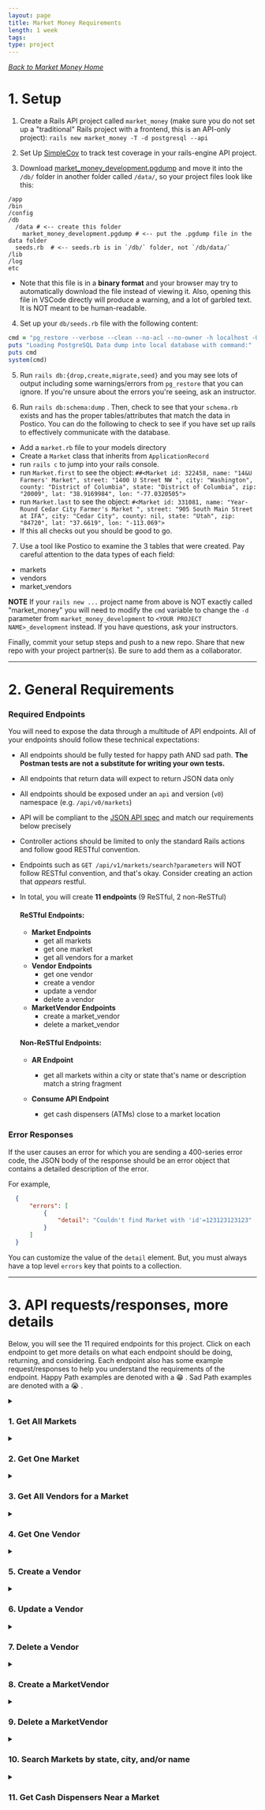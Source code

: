 ```yaml
---
layout: page
title: Market Money Requirements
length: 1 week
tags:
type: project
---
```

<style>
summary:hover {
  background-color: #bbe5fa;
}
</style>

_[Back to Market Money Home](./index)_
# 1. Setup

1. Create a Rails API project called `market_money` (make sure you do not set up a "traditional" Rails project with a frontend, this is an API-only project): `rails new market_money -T -d postgresql --api`

2. Set Up [SimpleCov](https://github.com/colszowka/simplecov) to track test coverage in your rails-engine API project.

3. Download [market_money_development.pgdump](https://github.com/turingschool/backend-curriculum-site/blob/market_money_project/module3/projects/market_money/market_money_development.pgdump) and move it into the `/db/` folder in another folder called `/data/`, so your project files look like this:

```
/app
/bin
/config
/db
  /data # <-- create this folder
    market_money_development.pgdump # <-- put the .pgdump file in the data folder
  seeds.rb  # <-- seeds.rb is in `/db/` folder, not `/db/data/`
/lib
/log
etc
```

  - Note that this file is in a **binary format** and your browser may try to automatically download the file instead of viewing it. Also, opening this file in VSCode directly will produce a warning, and a lot of garbled text. It is NOT meant to be human-readable. 


4. Set up your `db/seeds.rb` file with the following content:
```ruby
cmd = "pg_restore --verbose --clean --no-acl --no-owner -h localhost -U $(whoami) -d market_money_development db/data/market_money_development.pgdump"
puts "Loading PostgreSQL Data dump into local database with command:"
puts cmd
system(cmd)
```

5. Run `rails db:{drop,create,migrate,seed}` and you may see lots of output including some warnings/errors from `pg_restore` that you can ignore. If you're unsure about the errors you're seeing, ask an instructor.

6. Run `rails db:schema:dump` . Then, check to see that your `schema.rb` exists and has the proper tables/attributes that match the data in Postico. You can do the following to check to see if you have set up rails to effectively communicate with the database.
  * Add a `market.rb` file to your models directory
  * Create a `Market` class that inherits from `ApplicationRecord`
  * run `rails c` to jump into your rails console.
  * run `Market.first` to see the object: `##<Market id: 322458, name: "14&U Farmers' Market", street: "1400 U Street NW ", city: "Washington", county: "District of Columbia", state: "District of Columbia", zip: "20009", lat: "38.9169984", lon: "-77.0320505">`
  * run `Market.last` to see the object: `#<Market id: 331081, name: "Year-Round Cedar City Farmer's Market ", street: "905 South Main Street at IFA", city: "Cedar City", county: nil, state: "Utah", zip: "84720", lat: "37.6619", lon: "-113.069">`
  * If this all checks out you should be good to go.

7. Use a tool like Postico to examine the 3 tables that were created. Pay careful attention to the data types of each field:
  * markets
  * vendors 
  * market_vendors


**NOTE** If your `rails new ...` project name from above is NOT exactly called "market_money" you will need to modify the `cmd` variable to change the `-d` parameter from `market_money_development` to `<YOUR PROJECT NAME>_development` instead. If you have questions, ask your instructors.

Finally, commit your setup steps and push to a new repo. Share that new repo with your project partner(s). Be sure to add them as a collaborator.

---

# 2. General Requirements

### Required Endpoints

You will need to expose the data through a multitude of API endpoints. All of your endpoints should follow these technical expectations:

* All endpoints should be fully tested for happy path AND sad path. **The Postman tests are not a substitute for writing your own tests.**
* All endpoints that return data will expect to return JSON data only
* All endpoints should be exposed under an `api` and version (`v0`) namespace (e.g. `/api/v0/markets`)
* API will be compliant to the [JSON API spec](https://jsonapi.org/) and match our requirements below precisely
  <!-- * if your tests pass but the Postman test does not, you have done something wrong. -->
* Controller actions should be limited to only the standard Rails actions and follow good RESTful convention.
* Endpoints such as `GET /api/v1/markets/search?parameters` will NOT follow RESTful convention, and that's okay. Consider creating an action that *appears* restful.
* In total, you will create **11 endpoints** (9 ReSTful, 2 non-ReSTful)

  #### ReSTful Endpoints:

    - **Market Endpoints**
      * get all markets
      * get one market
      * get all vendors for a market
    - **Vendor Endpoints**
      * get one vendor
      * create a vendor
      * update a vendor
      * delete a vendor
    - **MarketVendor Endpoints**
      * create a market_vendor
      * delete a market_vendor

  #### Non-ReSTful Endpoints:

    - **AR Endpoint**
      * get all markets within a city or state that's name or description match a string fragment

    - **Consume API Endpoint**
      * get cash dispensers (ATMs) close to a market location

### Error Responses

If the user causes an error for which you are sending a 400-series error code, the JSON body of the response should be an error object that contains a detailed description of the error. 

For example, 
```json
  {
      "errors": [
          {
              "detail": "Couldn't find Market with 'id'=123123123123"
          }
      ]
  }
```

You can customize the value of the `detail` element. But, you must always have a top level `errors` key that points to a collection. 

---

# 3. API requests/responses, more details

Below, you will see the 11 required endpoints for this project. Click on each endpoint to get more details on what each endpoint should be doing, returning, and considering. Each endpoint also has some example request/responses to help you understand the requirements of the endpoint. Happy Path examples are denoted with a 😁  . Sad Path examples are denoted with a 😭  . 

<details>
<summary><h3>1. Get All Markets</h3></summary>

#### Details:
1. This endpoint should follow the pattern of `GET /api/v0/markets` and should return ALL markets in the database.
2. In addition to the market's main attributes, the market resource should also list an attribute for `vendor_count`, which is the number of vendors that are associated with that market. 

    <details><summary><h5>Example #1 😁 </h5></summary>
      
      **Request:**
      ```
        GET /api/v0/markets
        Content-Type: application/json
        Accept: application/json
      ```

      **Response:**
      `status: 200`
      ```json
      {
          "data": [
              {
                  "id": "322458",
                  "type": "market",
                  "attributes": {
                      "name": "14&U Farmers' Market",
                      "street": "1400 U Street NW ",
                      "city": "Washington",
                      "county": "District of Columbia",
                      "state": "District of Columbia",
                      "zip": "20009",
                      "lat": "38.9169984",
                      "lon": "-77.0320505",
                      "vendor_count": 1
                  }
              },
              {
                  "id": "322474",
                  "type": "market",
                  "attributes": {
                      "name": "2nd Street Farmers' Market",
                      "street": "194 second street",
                      "city": "Amherst",
                      "county": "Amherst",
                      "state": "Virginia",
                      "zip": "24521",
                      "lat": "37.583311",
                      "lon": "-79.048573",
                      "vendor_count": 35
                  }
              },
              ...,
              ...,
          ]
      }
      ```
    </details>
</details>
<details><summary><h3>2. Get One Market</h3></summary>

#### Details:
1. This endpoint should follow the pattern of `GET /api/v0/markets/:id`.
2. If a valid market id is passed in, all market attributes, as well as a `vendor_count` should be returned.  
3. If an invalid market id is passed in, a 404 status as well as a descriptive error message should be sent back in the response.

      <details><summary><h5>Example #1 😁 </h5></summary>

      **Request:**
      ```
        GET /api/v0/markets/322458
        Content-Type: application/json
        Accept: application/json
      ```

      **Response:** 
      `status: 200`
      ```json
      {
          "data": {
              "id": "322458",
              "type": "market",
              "attributes": {
                  "name": "14&U Farmers' Market",
                  "street": "1400 U Street NW ",
                  "city": "Washington",
                  "county": "District of Columbia",
                  "state": "District of Columbia",
                  "zip": "20009",
                  "lat": "38.9169984",
                  "lon": "-77.0320505",
                  "vendor_count": 1
              }
          }
      }
      ```
      </details>
      <details><summary><h5>Example #2 😭 </h5></summary>
    
      **Request:**
      ```
        GET /api/v0/markets/123123123123 (where `123123123123` is an invalid Market id)
        Content-Type: application/json
        Accept: application/json
      ```

      **Response:** 
      `status: 404`
      ```json
      {
          "errors": [
              {
                  "detail": "Couldn't find Market with 'id'=123123123123"
              }
          ]
      }
      ```
      </details>
</details>

<details><summary><h3>3. Get All Vendors for a Market</h3></summary>

#### Details 
1. This endpoint should follow the pattern of `GET /api/v0/markets/:id/vendors`
2. If a valid market id is passed in, a JSON object is sent back with a top-level `data` key that points to a collection of that market's vendors. Each vendor contains all of it's attributes.
3. If an invalid market id is passed in, a 404 status as well as a descriptive error message should be sent back in the response.

    <details><summary><h5>Example #1 😁</h5></summary>

    **Request:**
    ```
      GET /api/v0/markets/322474/vendors
      Content-Type: application/json
      Accept: application/json
    ```

    **Response:** 
    `status: 200`
    ```json
    {
        "data": [
            {
                "id": "55297",
                "type": "vendor",
                "attributes": {
                    "name": "Orange County Olive Oil",
                    "description": "Handcrafted olive oil made from locally grown olives",
                    "contact_name": "Syble Hamill",
                    "contact_phone": "1-276-593-3530",
                    "credit_accepted": false
                }
            },
            {
                "id": "56227",
                "type": "vendor",
                "attributes": {
                    "name": "The Vodka Vault",
                    "description": "Handcrafted vodka with a focus on unique and unusual flavors",
                    "contact_name": "Rueben Parker DVM",
                    "contact_phone": "1-140-885-8633",
                    "credit_accepted": true
                }
            },
            ...,
            ...,
        ]
    }
    ```
    </details>
    <details><summary><h5>Example #2 😭 </h5></summary>
      
      **Request:**
      ```
        GET /api/v0/markets/123123123123/vendors (where `123123123123` is an invalid Market id)
        Content-Type: application/json
        Accept: application/json
      ```

      **Response:** 
      `status: 404`
      ```json
    {
        "errors": [
            {
                "detail": "Couldn't find Market with 'id'=123123123123"
            }
        ]
    }
      ```
    </details>
</details>

<details><summary><h3>4. Get One Vendor</h3></summary>

#### Details
1. This endpoint should follow the pattern of `GET /api/v0/vendors/:id`
2. If a valid vendor id is passed in, a JSON object is sent back with a top-level `data` key that points to the vendor resource with that id, and all attributes for that vendor.
3. If an invalid vendor id is passed in, a 404 status as well as a descriptive error message should be sent back in the response.

    <details><summary><h5>Example #1 😁</h5></summary>

    **Request:**
    ```
      GET /api/v0/vendors/55297
      Content-Type: application/json
      Accept: application/json
    ```

    **Response:**
    `status: 200`
    ```json 
    {
        "data": {
            "id": "55297",
            "type": "vendor",
            "attributes": {
                "name": "Orange County Olive Oil",
                "description": "Handcrafted olive oil made from locally grown olives",
                "contact_name": "Syble Hamill",
                "contact_phone": "1-276-593-3530",
                "credit_accepted": false
            }
        }
    }
    ```
    </details>
    <details><summary><h5>Example #2 😭 </h5></summary>
      
      **Request:**
      ```
        GET /api/v0/vendors/123123123123 (where `123123123123` is an invalid Vendor id)
        Content-Type: application/json
        Accept: application/json
      ```

      **Response:** 
      `status: 404`
      ```json
    {
        "errors": [
            {
                "detail": "Couldn't find Vendor with 'id'=123123123123"
            }
        ]
    }
      ```
    </details>
</details>

<details><summary><h3>5. Create a Vendor</h3></summary>

#### Details
1. This endpoint should follow the pattern of `POST /api/v0/vendors`, and should pass ALL attributes required to create a vendor (`name`, `description`, `contact_name`, `contact_phone`, and `credit_accepted`) as JSON in the body of the request. (In postman, navigate to `Body` tab, select `raw` and change the format to `JSON` instead of `Text`)
2. This endpoint should create a new vendor resource.
3. A successful response will return a response with a `201` status code, and return the newly created vendor resource. 
4. If any number of attributes are left out in the body of the request, a status code of `400`, as well as a descriptive error message should be sent back in the response.
5. Validating the presence of a boolean value can be tricky since `false` is evaluated as `nil`. Validating the presence of a field that could be false will generate some a validation error when we don't mean it to. We'd suggest creating your own [custom validation](https://guides.rubyonrails.org/active_record_validations.html#custom-methods) for validating the presence of a boolean field. 

    <details><summary><h5>Example #1 😁</h5></summary>

    **Request:**
    ```
      POST /api/v0/vendors
      Content-Type: application/json
      Accept: application/json
    ```

    **Body:** 
    ```
    {
        "name": "Buzzy Bees",
        "description": "local honey and wax products",
        "contact_name": "Berly Couwer",
        "contact_phone": "8389928383",
        "credit_accepted": false
    }
    ```

    **Response:**
    `status: 201`
    ```json 
    {
        "data": {
            "id": "56542",
            "type": "vendor",
            "attributes": {
                "name": "Buzzy Bees",
                "description": "local honey and wax products",
                "contact_name": "Berly Couwer",
                "contact_phone": "8389928383",
                "credit_accepted": false
            }
        }
    }
    ```
    </details>
    <details><summary><h5>Example #2 😭 </h5></summary>
      
      **Request:**
      ```
        POST /api/v0/vendors
        Content-Type: application/json
        Accept: application/json
      ```
      **Body:** 
      ```
      {
          "name": "Buzzy Bees",
          "description": "local honey and wax products",
          "credit_accepted": false
      }
      ```

      **Response:** 
      `status: 400`
      ```json
    {
        "errors": [
            {
                "detail": "Validation failed: Contact name can't be blank, Contact phone can't be blank"
            }
        ]
    }
      ```
    </details>
</details>

<details><summary><h3>6. Update a Vendor</h3></summary>

#### Details
1. This endpoint should follow the pattern of `PATCH /api/v0/vendors/:id`, and can pass any number and combination of attribtues to be updated (`name`, `description`, `contact_name`, `contact_phone`, and `credit_accepted`) as JSON in the body of the request. (In postman, navigate to `Body` tab, select `raw` and change the format to `JSON` instead of `Text`)
2. This endpoint should update an existing vendor with any parameters sent in via the body.
3. If someone were to try to update a vendor resource to have a `nil` or empty attribute, a proper 400-level status code as well as a descriptive error message should be sent back in the response.
4. A successful response will return the newly updated vendor resource. 

    <details><summary><h5>Example #1 😁</h5></summary>

    **Request:**
    ```
      PATCH /api/v0/vendors/56542
      Content-Type: application/json
      Accept: application/json
    ```

    **Body:** 
    ```
    {
        "contact_name": "Kimberly Couwer",
        "credit_accepted": false
    }
    ```

    **Response:** 
    `status: 200`
    ```json 
    {
        "data": {
            "id": "56542",
            "type": "vendor",
            "attributes": {
                "name": "Buzzy Bees",
                "description": "local honey and wax products",
                "contact_name": "Kimberly Couwer",
                "contact_phone": "8389928383",
                "credit_accepted": false
            }
        }
    }
    ```
    </details>
    <details><summary><h5>Example #2 😭 </h5></summary>
      
      **Request:**
      ```
        PATCH /api/v0/vendors/123123123123 (where `123123123123` is an invalid Vendor id)
        Content-Type: application/json
        Accept: application/json
      ```
      **Body:** 
      ```
    {
        "contact_name": "Kimberly Couwer",
        "credit_accepted": false
    }
      ```

      **Response:** 
      `status: 404`
      ```json
    {
        "errors": [
            {
                "detail": "Couldn't find Vendor with 'id'=123123123123"
            }
        ]
    }
      ```
    </details>
    <details><summary><h5>Example #3 😭 </h5></summary>
      
      **Request:**
      ```
        PATCH /api/v0/vendors/56542 (where `56542` is a valid Vendor id)
        Content-Type: application/json
        Accept: application/json
      ```
      **Body:** 
      ```
    {
        "contact_name": "",
        "credit_accepted": false
    }
      ```

      **Response:** 
      `status: 400`
      ```json
    {
        "errors": [
            {
                "detail": "Validation failed: Contact name can't be blank"
            }
        ]
    }
      ```
    </details>
</details>

<details><summary><h3>7. Delete a Vendor</h3></summary>

#### Details
1. This endpoint should follow the pattern of `DELETE /api/v0/vendors/:id`
2. When a valid id is passed in, that vendor will be destroyed, as well as any associations that vendor had. A status code of `204` should be sent back, without any content in the body. 
3. If an invalid id is passed in, a 404 status code as well as a descriptive message should be sent back with the response.

    <details><summary><h5>Example #1 😁 </h5></summary>

    **Request:**
    ```
      DELETE /api/v0/vendors/56542
      Content-Type: application/json
      Accept: application/json
    ```

    **Response:** 
    `status: 204`
    </details>

    <details><summary><h5>Example #2 😭 </h5></summary>
      
      **Request:**
      ```
        DELETE /api/v0/vendors/123123123123 (where `123123123123` is an invalid Vendor id)
        Content-Type: application/json
        Accept: application/json
      ```

      **Response:** 
      `status: 404`
      ```json
    {
        "errors": [
            {
                "detail": "Couldn't find Vendor with 'id'=123123123123"
            }
        ]
    }
      ```
    </details>
</details>
<details><summary><h3>8. Create a MarketVendor</h3></summary>

#### Details
1. This endpoint should follow the pattern of `POST /api/v0/market_vendors`, and it should create a new association between a market and a vendor (so then, the vendor has a new market that they sell at).
2. When valid ids for vendor and market are passed in, a MarketVendor will be created, and a response will be sent back with a `201` status, detailing that a Vendor was added to a Market. 
3. After implementing the happy path for this endpoint, run it, and check that when you call `GET /api/v0/markets/:id/vendors` for the vendor in which you just added to a market, that you see the newly associated market listed. 
4. If an invalid vendor id or and invalid market id is passed in, a `404` status code as well as a descriptive message should be sent back with the response.
4. If a vendor id and/or a market id are not passed in, a `400` status code as well as a descriptive message should be sent back with the response.
5. If there already exists a MarketVendor with that `market_id` and that `vendor_id`, a response with a `422` status code and a message informing the client that that association already exists, should be sent back. Looking at [custom validation](https://guides.rubyonrails.org/active_record_validations.html#custom-methods) might help to implement a validation for uniqueness of the attributes for this resource. 

    <details><summary><h5>Example #1 😁 </h5></summary>

    **Request:**
    ```
      POST /api/v0/market_vendors
      Content-Type: application/json
      Accept: application/json
    ```

    **Body:** 
    ```json
    {
        "market_id": 322474,
        "vendor_id": 54861
    }
    (where 322474 and 54861 are valid market and vendor id's.)
    ```

    **Response:** 
    `status: 201`
    ```json
      {
        "message": "Successfully added vendor to market"
      }
    ```
    </details>
    <details><summary><h5>Example #2 😭 </h5></summary>
      
      **Request:**
      ```
        POST /api/v0/market_vendors
        Content-Type: application/json
        Accept: application/json
      ```
      **Body:** 
      ```json
      {
          "market_id": 987654321, 
          "vendor_id": 54861 
      }
      (where 987654321 is an invalid market id)
      ```

      **Response:** 
      `status: 404`
      ```json
    {
        "errors": [
            {
                "detail": "Validation failed: Market must exist"
            }
        ]
    }
      ```
    </details>
    <details><summary><h5>Example #3 😭 </h5></summary>
      
      **Request:**
      ```
        POST /api/v0/market_vendors
        Content-Type: application/json
        Accept: application/json
      ```
      **Body:** 
      ```json
      {
          "market_id": 322474, 
          "vendor_id": 54861 
      }
      (where 322474 and 54861 are valid market and vendor id's, but an existing MarketVendor with those values already exists.)
      ```

      **Response:** 
      `status: 422`
      ```json
    {
        "errors": [
            {
                "detail": "Validation failed: Market vendor asociation between market with market_id=70 and vendor_id=1150 already exists"
            }
        ]
    }
      ```
    </details>
</details>

<details><summary><h3>9. Delete a MarketVendor</h3></summary>

#### Details
1. This endpoint should follow the pattern of `DELETE /api/v0/market_vendors`, and it should destroy an existing association between a market and a vendor (so that a vendor no longer is listed at a certain market).
2. The `market_id` and the `vendor_id` should be passed in via the body. 
2. When a MarketVendor resource can be found with the passed in `vendor_id` and `market_id`, that resource should be destroyed, and a response will be sent back with a `204` status, with nothing returned in the body of the request.  
3. After implementing the happy path for this endpoint, run it, and check that when you call `GET /api/v0/vendors/:id/markets` for the vendor in which you just deleted an association to a market, that you don't see the recently removed market listed. 
4. If a MarketVendor resource can NOT be found with the passed in `vendor_id` and `market_id`, a 404 status code as well as a descriptive message should be sent back with the response.
  
    <details><summary><h5>Example #1 😁 </h5></summary>

    **Request:**
    ```
      DELETE /api/v0/market_vendors
      Content-Type: application/json
      Accept: application/json
    ```

    **Body:** 
    ```json
    {
        "market_id": 322474,
        "vendor_id": 54861
    }
    ```

    **Response:** 
    `status: 204`
    </details>
    <details><summary><h5>Example #2 😭 </h5></summary>
      
      **Request:**
      ```
        DELETE /api/v0/market_vendors
        Content-Type: application/json
        Accept: application/json
      ```
      **Body:** 
      ```json
      {
          "market_id": 4233, 
          "vendor_id": 11520 
      }
      (where there is no MarketVendor that has a market_id=4233 AND a vendor_id=11520)
      ```

      **Response:** 
      `status: 404`
      ```json
    {
        "errors": [
            {
                "detail": "No MarketVendor with market_id=4233 AND vendor_id=11520 exists"
            }
        ]
    }
      ```
    </details>
</details>
<details><summary><h3>10. Search Markets by state, city, and/or name</h3></summary>

#### Details: 
1. The endpoint should be in the pattern of `GET /api/v0/markets/search`, and can accept `city`, `state`, and `name` parameters.
2. The following combination of parameters can be sent in at any time: 
  * `state`
  * `state`, `city`
  * `state`, `city`, `name`
  * `state`, `name`
  * `name`
3. The following combination of parameters can NOT be sent in at any time: 
  * `city`
  * `city`, `name`
4. If an invalid set of parameters are sent in, a proper error message should be sent back, along with a `422` status code. 
5. In the event that valid parameters are sent in, and only one market is returned from the search, the `data` top level key should still point to an array holding that one market resource data. 
6. Similar to above, in the event that valid parameters are sent in, and NO markets are returned, the `data` top level key should point to an empty array. And a status code of `200` should still be returned

    <details><summary><h5>Example #1 😁</h5></summary>

    **Request:**
    ```
      GET /api/v0/markets/search?city=albuquerque&state=new Mexico&name=Nob hill
      Content-Type: application/json
      Accept: application/json
    ```

    **Response:**
    `status: 200`
    ```json
    {
        "data": [
            {
                "id": "327794",
                "type": "market",
                "attributes": {
                    "name": "Nob Hill Growers' Market",
                    "street": "Lead & Morningside SE",
                    "city": "Albuquerque",
                    "county": "Bernalillo",
                    "state": "New Mexico",
                    "zip": null,
                    "lat": "35.077529",
                    "lon": "-106.600449",
                    "vendor_count": 5
                }
            }
        ]
    }
    ```
    </details>
    <details><summary><h5>Example #2 😭 </h5></summary>
      
      **Request:**
      ```
        GET /api/v0/markets/search?city=albuquerque
        Content-Type: application/json
        Accept: application/json
      ```

      **Response:** 
      `status: 422`
      ```json
    {
        "errors": [
            {
                "detail": "Invalid set of parameters. Please provide a valid set of parameters to perform a search with this endpoint."
            }
        ]
    }
      ```
    </details>
</details>

<details><summary><h3>11. Get Cash Dispensers Near a Market</h3></summary>

#### Details: 
1. The endpoint should be in the pattern of `GET /api/v0/markets/:id/nearest_atms`
2. You will need to utilize the [TomTom API](https://developer.tomtom.com/) for this. Specifically, the category search endpoint. Find a category that would work for ATM's, and use the API to find ATM's near the location of the Farmer's Market. 
3. The atms that are returned should be in the order of closest to furthest away.
4. If an invalid market id is passed in, a 404 status as well as a descriptive error message should be sent back in the response.
5. The `data` top level key should always point to an array even if one or zero atms were located near the market location.

    <details><summary><h5>Example #1 😁 </h5></summary>

    **Request:**
    ```
      GET /api/v0/markets/327794/nearest_atms
      Content-Type: application/json
      Accept: application/json
    ```

    **Response:**
    `status: 200`
    ```json
    {
        "data": [
            {
                "id": null,
                "type": "atm",
                "attributes": {
                    "name": "ATM",
                    "address": "3902 Central Avenue Southeast, Albuquerque, NM 87108",
                    "lat": 35.07904,
                    "lon": -106.60068,
                    "distance": 0.10521432030421865
                }
            },
            {
                "id": null,
                "type": "atm",
                "attributes": {
                    "name": "ATM",
                    "address": "4100 Central Avenue Southeast, Albuquerque, NM 87108",
                    "lat": 35.0788,
                    "lon": -106.59842,
                    "distance": 0.14448001321588486
                }
            },
            ...,
            ...,
            ...,
        ]
    }
    ```
    </details>
    <details><summary><h5>Example #2 😭 </h5></summary>
      
      **Request:**
      ```
        GET /api/v0/markets/123123123123/nearest_atm (where `123123123123` is an invalid Market id)
        Content-Type: application/json
        Accept: application/json
      ```

      **Response:** 
      `status: 404`
      ```json
    {
        "errors": [
            {
                "detail": "Couldn't find Market with 'id'=123123123123"
            }
        ]
    }
      ```
    </details>
</details>





<!-- ## Extra Practice Endpoints
* Get Vendors that sell at markets in a particular state
* DELETE a Market
* UPDATE a Market 
* CREATE a Market 
* get all markets within a certain city or state
* GET Markets for a Vendor 
* GET all the states the Vendor sells in 
* GET state w/ least amount of Vendors 
* GET all Vendors that sell in more than 1 state 
* If market has a vendor that doesn't accept credit, in market show page, give information about closest cash dispenser.  -->
